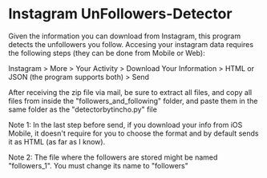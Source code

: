 # Instagram UnFollowers-Detector

Given the information you can download from Instagram, this program detects the unfollowers you follow.
Accesing your instagram data requires the following steps (they can be done from Mobile or Web):

Instagram > More > Your Activity > Download Your Information > HTML or JSON (the program supports both) > Send

After receiving the zip file via mail, be sure to extract all files, and copy all files from inside the "followers_and_following" folder, and paste them in the same folder as the "detectorbytincho.py" file

Note 1: In the last step before send, if you download your info from iOS Mobile, it doesn't require for you to choose the format and by default sends it as HTML (as far as I know).

Note 2: The file where the followers are stored might be named "followers_1". You must change its name to "followers"

